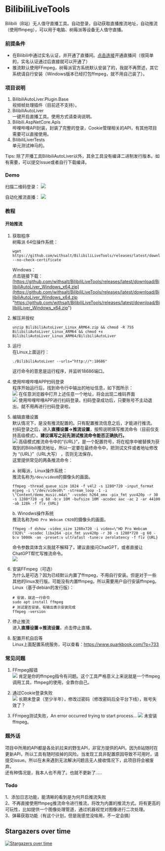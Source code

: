 # BilibiliLiveTools

Bilibili（B站）无人值守直播工具。自动登录，自动获取直播推流地址，自动推流（使用ffmpeg），可以用于电脑、树莓派等设备无人值守直播。  

### 前提条件  
- 在Bilibili中通过实名认证，并开通了直播间。[点击连接](https://link.bilibili.com/p/center/index "点击连接")开通直播间（很简单的，实名认证通过后直接就可以开通了）  
- 推流默认使用FFmpeg，树莓派官方系统默认安装了的，我就不再赘述，其它系统请自行安装（Windows版本已经打包ffmpeg，就不用自己装了）。  

### 项目说明
1. BilibiliAutoLiver.Plugin.Base  
视频帧处理插件（目前还不支持）。  
2. BilibiliAutoLiver  
一键开启直播工具。使用方式请查询说明。  
3. Bilibili.AspNetCore.Apis  
哔哩哔哩API封装，封装了完整的登录，Cookie管理相关的API，有其他项目需要可以直接使用。  
4. BilibiliLiverTests  
单元测试神马的。  

Tips: 除了开播工具BilibiliAutoLiver以外，其余工具没有编译二进制发行版本。如有需要，可以提交Issue或者自行下载编译。  

### Demo
扫描二维码登录：
![](https://raw.githubusercontent.com/withsalt/BilibiliLiveTools/master/docs/images/demo_qrcode_login.jpg)

自动化推流直播：
![](https://raw.githubusercontent.com/withsalt/BilibiliLiveTools/master/docs/images/demo.jpg)


### 教程

#### 开始推流
1. 获取程序  
   树莓派 64位操作系统：  
   ```shell
   wget https://github.com/withsalt/BilibiliLiveTools/releases/latest/download/BilibiliAutoLiver_Linux_ARM64.zip --no-check-certificate
   ```

   Windows：  
   点击链接下载：[https://github.com/withsalt/BilibiliLiveTools/releases/latest/download/BilibiliAutoLiver_Windows_x64.zip](https://github.com/withsalt/BilibiliLiveTools/releases/latest/download/BilibiliAutoLiver_Windows_x64.zip "https://github.com/withsalt/BilibiliLiveTools/releases/latest/download/BilibiliLiver_Windows_x64.zip")

3. 解压并授权  
   ```shell
   unzip BilibiliAutoLiver_Linux_ARM64.zip && chmod -R 755 BilibiliAutoLiver_Linux_ARM64 && chmod +x BilibiliAutoLiver_Linux_ARM64/BilibiliAutoLiver
   ```

4. 运行  
   在Linux上面运行：  
   ```shell
   ./BilibiliAutoLiver --urls="http://*:18686"  
   ```
   这行命令的意思是运行程序，并监听18686端口。  

3. 使用哔哩哔哩APP扫码登录  
   程序开始运行后，找到命令行中输出的地址信息，如下图所示：  
   ![](https://raw.githubusercontent.com/withsalt/BilibiliLiveTools/master/docs/images/use_qrcode_login.jpg)
   在任意浏览器中打开上述任意一个地址，将会出现二维码界面  
   ![](https://raw.githubusercontent.com/withsalt/BilibiliLiveTools/master/docs/images/demo_qrcode_login.jpg)
   使用哔哩哔哩APP进行扫码登录。扫码登录成功后，只要账号不主动退出，就不用再进行扫码登录啦。  

5. 编辑直播设置  
   默认情况下，是没有推流配置的。只有配置推流信息之后，才能进行推流。  
   扫码登录之后，进入**直播设置->推流设置**，按照说明填写推流命令（目前仅支持高级模式）。**建议填写之前先测试推流命令能否正确执行。**  
   ![](https://raw.githubusercontent.com/withsalt/BilibiliLiveTools/master/docs/images/push_setting.jpg)
   高级模式推流命令中的“{URL}”，是一个配置符号，将在程序中被替换为获取到的Bilibili推流地址，所以一定要在最终命令中，把测试文件或者地址修改为 “{URL}”（URL大写） ，否则无法保存。  
   这里提供常见的两条推流命令：  
   
   a. 树莓派，Linux操作系统：  
   推流名称为`/dev/video0`的摄像头的画面。  
   ```shell
   ffmpeg -thread_queue_size 1024 -f v4l2 -s 1280*720 -input_format mjpeg -i \"/dev/video0\" -stream_loop -1 -i \"Content/demo_music.m4a\" -vcodec h264_omx -pix_fmt yuv420p -r 30 -s 1280*720 -g 60 -b:v 10M -bufsize 10M -acodec aac -ac 2 -ar 44100 -ab 128k -f flv {URL}
   ```
   b. Winodws操作系统  
   推流名称为`HD Pro Webcam C920`的摄像头的画面。  
   ```shell
   ffmpeg -f dshow -video_size 1280x720 -i video=\"HD Pro Webcam C920\" -vcodec libx264 -pix_fmt yuv420p -r 30 -s 1280*720 -g 60 -b:v 5000k -an -preset:v ultrafast -tune:v zerolatency -f flv {URL}
   ```
   命令参数具体含义我就不解释了，建议直接问ChatGPT，或者直接让ChatGPT帮忙写推流命令。  
   ![](https://raw.githubusercontent.com/withsalt/BilibiliLiveTools/master/docs/images/ffmpeg_chatgpt_desc.jpg)

7. 安装FFmpeg（可选）  
   为什么是可选？因为已经默认内置了ffmpeg，不用自行安装。但是对于一些其他的linux发行版。可能没有内置ffmpeg，所以需要用户自行安装ffmpeg。  
   Linux（基于debian的发行版）：  
   ```shell
   # 安装，就这一行命令
   sudo apt install ffmpeg
   # 测试是否安装，有输出表示安装完成
   ffmpeg -version
   ```

8. 停止推流  
进入**直播设置->推流设置**，点击停止直播。  

9. 配置开机自启等  
Linux上面配置系统服务，可以查看：https://www.quarkbook.com/?p=733  

### 常见问题

1. FFmpeg报错  
![](https://raw.githubusercontent.com/withsalt/BilibiliLiveTools/master/docs/images/5.png)
肯定是你的ffmpeg指令有问题。这个工具严格意义上来说就是一个ffmpeg调用工具，ffmpeg的使用，全靠你自己。  

2. 通过Cookie登录失败  
![](https://raw.githubusercontent.com/withsalt/BilibiliLiveTools/master/docs/images/6.png)
长期未登录（至少半年），修改过密码（修改密码后全平台下线），账号失效了？

3. FFmpeg测试失败，An error occurred trying to start process...
![](https://raw.githubusercontent.com/withsalt/BilibiliLiveTools/master/docs/images/not_install_ffmpeg.jpg)
未安装ffmpeg。

### 题外话
项目中所用的API都是各处扒拉来的野生API，非官方提供的API。因为B站随时在更新API，所以工具有随时挂掉的风险。当发现工具非配置原因导致不可用时，请提交issue。所以在未来遇到无法解决问题且无人接收情况下，此项目将会被废弃。  
还有种情况是，我本人也不用了。也就不更新了.....  

### Todo
1、添加日志功能，能清晰的看到是为何开启推流失败  
2、不再直接使用ffmpeg推流命令进行推流，将改为内置的推流方式。将有更高的可玩性，比如提供一个图像处理管道，通过机器视觉对图像进行二次处理。  
3、弹幕获取功能（有这个计划，但是我感觉没啥用，不一定会搞）  

 ## Stargazers over time
[![Stargazers over time](https://starchart.cc/withsalt/BilibiliLiveTools.svg)](https://starchart.cc/withsalt/BilibiliLiveTools)
